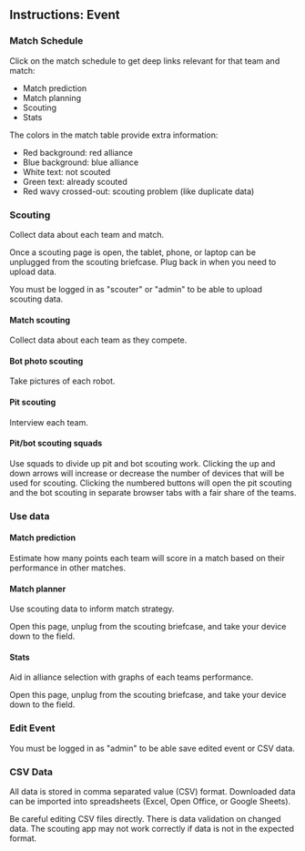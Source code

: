 ## Instructions: Event

### Match Schedule

Click on the match schedule to get deep links relevant for that team and match:

 - Match prediction
 - Match planning
 - Scouting
 - Stats

The colors in the match table provide extra information:

 - Red background: red alliance
 - Blue background: blue alliance
 - White text: not scouted
 - Green text: already scouted
 - Red wavy crossed-out: scouting problem (like duplicate data)

### Scouting

Collect data about each team and match.

Once a scouting page is open, the tablet, phone, or laptop can be unplugged from the scouting briefcase.
Plug back in when you need to upload data.

You must be logged in as "scouter" or "admin" to be able to upload scouting data.

#### Match scouting

Collect data about each team as they compete.

#### Bot photo scouting

Take pictures of each robot.

#### Pit scouting

Interview each team.

#### Pit/bot scouting squads

Use squads to divide up pit and bot scouting work. Clicking the up and down arrows will increase or decrease the number of devices that will be used for scouting. Clicking the numbered buttons will open the pit scouting and the bot scouting in separate browser tabs with a fair share of the teams.

### Use data

#### Match prediction

Estimate how many points each team will score in a match based on their performance in other matches.

#### Match planner

Use scouting data to inform match strategy.

Open this page, unplug from the scouting briefcase, and take your device down to the field.

#### Stats

Aid in alliance selection with graphs of each teams performance.

Open this page, unplug from the scouting briefcase, and take your device down to the field.


### Edit Event

You must be logged in as "admin" to be able save edited event or CSV data.

### CSV Data

All data is stored in comma separated value (CSV) format. Downloaded data can be imported into spreadsheets (Excel, Open Office, or Google Sheets).

Be careful editing CSV files directly. There is data validation on changed data. The scouting app may not work correctly if data is not in the expected format.
